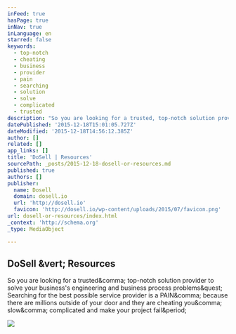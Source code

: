 ```yaml
---
inFeed: true
hasPage: true
inNav: true
inLanguage: en
starred: false
keywords:
  - top-notch
  - cheating
  - business
  - provider
  - pain
  - searching
  - solution
  - solve
  - complicated
  - trusted
description: "So you are looking for a trusted, top-notch solution provider to solve your business's engineering and business process problems? Searching for the best possible service provider is a PAIN, because there are millions outside of your door and they are cheating you, slow, complicated and make your project fail."
datePublished: '2015-12-18T15:01:05.727Z'
dateModified: '2015-12-18T14:56:12.385Z'
author: []
related: []
app_links: []
title: 'DoSell | Resources'
sourcePath: _posts/2015-12-18-dosell-or-resources.md
published: true
authors: []
publisher:
  name: Dosell
  domain: dosell.io
  url: 'http://dosell.io'
  favicon: 'http://dosell.io/wp-content/uploads/2015/07/favicon.png'
url: dosell-or-resources/index.html
_context: 'http://schema.org'
_type: MediaObject

---
```

<article style=""><h1>DoSell &amp;vert; Resources</h1><p>So you are looking for a trusted&amp;comma; top-notch solution provider to solve your business's engineering and business process problems&amp;quest; Searching for the best possible service provider is a PAIN&amp;comma; because there are millions outside of your door and they are cheating you&amp;comma; slow&amp;comma; complicated and make your project fail&amp;period;</p><img src="http://dosell.io/wp-content/uploads/2015/12/5-2-e1449494650942.jpg" /></article>
